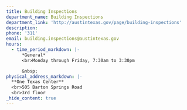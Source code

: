 ```yaml
---
title: Building Inspections
department_name: Building Inspections
department_link: 'http://austintexas.gov/page/building-inspections'
description:
phone: '311'
email: building.inspections@austintexas.gov
hours:
  - time_period_markdown: |-
      *General*
      <br>Monday through Friday, 7:30am to 3:30pm

      &nbsp;
physical_address_markdown: |-
  **One Texas Center**
  <br>505 Barton Springs Road
  <br>3rd floor
_hide_content: true
---
```



